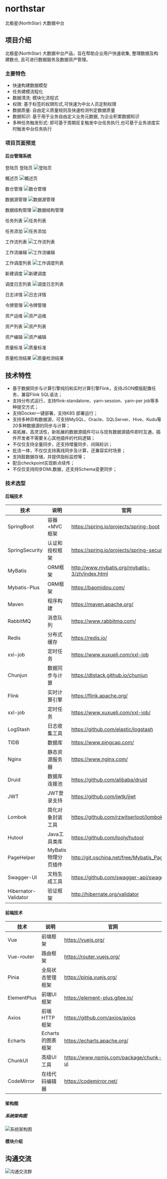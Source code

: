 # northstar
北极星(NorthStar) 大数据中台

## 项目介绍
北极星(NorthStar) 大数据中台产品，旨在帮助企业用户快速收集, 整理数据及构建数仓, 且可进行数据服务及数据资产管理。
### 主要特色
- 快速构建数据模型
- 任务建模流程化
- 数据清洗: 模块化流程式
- 权限: 基于标签的权限形式,可快速为中台人员定制权限
- 数据质量: 自由定义质量规则及快速检测判定数据质量
- 数据知识: 基于用于业务自由定义业务元数据, 为企业积累数据知识
- 多种任务触发形式: 即可基于周期反复触发中台任务执行,也可基于业务进度实时触发中台任务执行

### 项目页面预览
#### 后台管理系统

登陆页
登陆页
![登陆页](https://northstarbdg.github.io/northstar/%E9%A1%B9%E7%9B%AE%E9%A2%84%E8%A7%88/%E7%99%BB%E9%99%86.png)

概述页
![概述页](https://northstarbdg.github.io/northstar/%E9%A1%B9%E7%9B%AE%E9%A2%84%E8%A7%88/%E6%A6%82%E8%BF%B0.png)

数仓管理
![数仓管理](https://northstarbdg.github.io/northstar/%E9%A1%B9%E7%9B%AE%E9%A2%84%E8%A7%88/%E6%95%B0%E4%BB%93%E7%AE%A1%E7%90%86.png)

数据源管理
![数据源管理](https://northstarbdg.github.io/northstar/%E9%A1%B9%E7%9B%AE%E9%A2%84%E8%A7%88/%E6%95%B0%E6%8D%AE%E6%BA%90%E7%AE%A1%E7%90%86.png)

数据结构管理
![数据结构管理](https://northstarbdg.github.io/northstar/%E9%A1%B9%E7%9B%AE%E9%A2%84%E8%A7%88/%E6%95%B0%E6%8D%AE%E7%BB%93%E6%9E%84%E7%AE%A1%E7%90%86.png)

任务列表
![任务列表](https://northstarbdg.github.io/northstar/%E9%A1%B9%E7%9B%AE%E9%A2%84%E8%A7%88/%E4%BB%BB%E5%8A%A1%E5%88%97%E8%A1%A8.png)

任务添加
![任务添加](https://northstarbdg.github.io/northstar/%E9%A1%B9%E7%9B%AE%E9%A2%84%E8%A7%88/%E4%BB%BB%E5%8A%A1%E6%B7%BB%E5%8A%A0.png)


工作流列表
![工作流列表](https://northstarbdg.github.io/northstar/%E9%A1%B9%E7%9B%AE%E9%A2%84%E8%A7%88/%E5%B7%A5%E4%BD%9C%E6%B5%81%E5%88%97%E8%A1%A8.png)

工作流编辑
![工作流编辑](https://northstarbdg.github.io/northstar/%E9%A1%B9%E7%9B%AE%E9%A2%84%E8%A7%88/%E5%B7%A5%E4%BD%9C%E6%B5%81%E7%BC%96%E8%BE%91.png)

工作调度列表
![工作调度列表](https://northstarbdg.github.io/northstar/%E9%A1%B9%E7%9B%AE%E9%A2%84%E8%A7%88/%E5%B7%A5%E4%BD%9C%E8%B0%83%E5%BA%A6%E5%88%97%E8%A1%A8.png)


新建调度
![新建调度](https://northstarbdg.github.io/northstar/%E9%A1%B9%E7%9B%AE%E9%A2%84%E8%A7%88/%E6%96%B0%E5%BB%BA%E8%B0%83%E5%BA%A6.png)

调度日志列表
![调度日志列表](https://northstarbdg.github.io/northstar/%E9%A1%B9%E7%9B%AE%E9%A2%84%E8%A7%88/%E8%B0%83%E5%BA%A6%E6%97%A5%E5%BF%97%E5%88%97%E8%A1%A8.png)


日志详情
![日志详情](https://northstarbdg.github.io/northstar/%E9%A1%B9%E7%9B%AE%E9%A2%84%E8%A7%88/%E6%97%A5%E5%BF%97%E8%AF%A6%E6%83%85.png)

令牌管理
![令牌管理](https://northstarbdg.github.io/northstar/%E9%A1%B9%E7%9B%AE%E9%A2%84%E8%A7%88/%E4%BB%A4%E7%89%8C%E7%AE%A1%E7%90%86.png)

资产运维
![资产运维](https://northstarbdg.github.io/northstar/%E9%A1%B9%E7%9B%AE%E9%A2%84%E8%A7%88/%E8%B5%84%E4%BA%A7%E8%BF%90%E7%BB%B4.png)

资产列表
![资产列表](https://northstarbdg.github.io/northstar/%E9%A1%B9%E7%9B%AE%E9%A2%84%E8%A7%88/%E8%B5%84%E4%BA%A7%E5%88%97%E8%A1%A8.png)

资产编辑
![资产编辑](https://northstarbdg.github.io/northstar/%E9%A1%B9%E7%9B%AE%E9%A2%84%E8%A7%88/%E8%B5%84%E4%BA%A7%E7%BC%96%E8%BE%91.png)

质量标准
![质量标准](https://northstarbdg.github.io/northstar/%E9%A1%B9%E7%9B%AE%E9%A2%84%E8%A7%88/%E8%B4%A8%E9%87%8F%E6%A0%87%E5%87%86.png)

质量检测结果
![质量检测结果](https://northstarbdg.github.io/northstar/%E9%A1%B9%E7%9B%AE%E9%A2%84%E8%A7%88/%E8%B4%A8%E9%87%8F%E6%A3%80%E6%B5%8B%E7%BB%93%E6%9E%9C.png)



## 技术特性
- 基于数据同步与计算引擎纯钧和实时计算引擎Flink，支持JSON模版配置任务，兼容Flink SQL语法；
- 支持分布式运行，支持flink-standalone、yarn-session、yarn-per job等多种提交方式；
- 支持Docker一键部署，支持K8S 部署运行；
- 支持多种异构数据源，可支持MySQL、Oracle、SQLServer、Hive、Kudu等20多种数据源的同步与计算；
- 易拓展，高灵活性，新拓展的数据源插件可以与现有数据源插件即时互通，插件开发者不需要关心其他插件的代码逻辑；
- 不仅仅支持全量同步，还支持增量同步、间隔轮训；
- 批流一体，不仅仅支持离线同步及计算，还兼容实时场景；
- 支持脏数据存储，并提供指标监控等；
- 配合checkpoint实现断点续传；
- 不仅仅支持同步DML数据，还支持Schema变更同步；

### 技术选型

#### 后端技术

| 技术                 | 说明                | 官网                                           |
| -------------------- | ------------------- | ---------------------------------------------- |
| SpringBoot           | 容器+MVC框架        | https://spring.io/projects/spring-boot         |
| SpringSecurity       | 认证和授权框架      | https://spring.io/projects/spring-security     |
| MyBatis              | ORM框架             | http://www.mybatis.org/mybatis-3/zh/index.html |
| Mybatis-Plus         | ORM框架            | https://baomidou.com/    |
| Maven                | 程序构建            | https://maven.apache.org/       |
| RabbitMQ             | 消息队列            | https://www.rabbitmq.com/                      |
| Redis                | 分布式缓存          | https://redis.io/                              |
| xxl-job              | 定时任务            | https://www.xuxueli.com/xxl-job                        |
| Chunjun              | 数据同步与计算       | https://dtstack.github.io/chunjun                        |
| Flink                | 实时计算引擎         | https://flink.apache.org/                       |
| xxl-job              | 定时任务            | https://www.xuxueli.com/xxl-job/                        |
| LogStash             | 日志收集工具        | https://github.com/elastic/logstash            |
| TIDB                 | 数据库             | https://www.pingcap.com/              |
| Nginx                | 静态资源服务器      | https://www.nginx.com/                         |
| Druid                | 数据库连接池        | https://github.com/alibaba/druid               |   |
| JWT                  | JWT登录支持         | https://github.com/jwtk/jjwt                   |
| Lombok               | 简化对象封装工具    | https://github.com/rzwitserloot/lombok         |
| Hutool               | Java工具类库        | https://github.com/looly/hutool                |
| PageHelper           | MyBatis物理分页插件 | http://git.oschina.net/free/Mybatis_PageHelper |
| Swagger-UI           | 文档生成工具        | https://github.com/swagger-api/swagger-ui      |
| Hibernator-Validator | 验证框架            | http://hibernate.org/validator                 |

#### 前端技术

| 技术       | 说明                   | 官网                                    |
| ---------- | --------------------- | -------------------------------------- |
| Vue        | 前端框架               | https://vuejs.org/                     |
| Vue-router | 路由框架               | https://router.vuejs.org/              |
| Pinia      | 全局状态管理框架        | https://pinia.vuejs.org/               |
| ElementPlus| 前端UI框架             | https://element-plus.gitee.io/         |
| Axios      | 前端HTTP框架           | https://github.com/axios/axios         |
| Echarts    | Echarts的图表框架      | https://echarts.apache.org/             |
| ChunkUI    | 高级UI工具             | https://www.npmjs.com/package/chunk-ui |
| CodeMirror | 在线代码编辑器          | https://codemirror.net/                |

#### 架构图

##### 系统架构图

![系统架构图](https://northstarbdg.github.io/northstar/%E6%9E%B6%E6%9E%84%E5%9B%BE%E7%89%87.png)


#### 模块介绍

## 沟通交流

![沟通交流群](https://northstarbdg.github.io/northstar/%E6%B2%9F%E9%80%9A%E4%BA%A4%E6%B5%81%E7%BE%A4.png)
